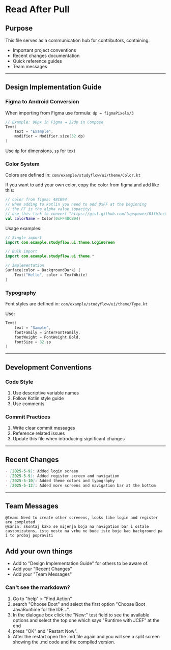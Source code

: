 # Read After Pull

## Purpose
This file serves as a communication hub for contributors, containing:
- Important project conventions
- Recent changes documentation
- Quick reference guides
- Team messages

---

## Design Implementation Guide

### Figma to Android Conversion
When importing from Figma use formula: 
`dp = figmaPixels/3`

```kotlin
// Example: 96px in Figma → 32dp in Compose
Text(
    text = "Example",
    modifier = Modifier.size(32.dp)
)
```
Use `dp` for dimensions, `sp` for text

### Color System

Colors are defined in:
`com/example/studyflow/ui/theme/Color.kt`

If you want to add your own color, copy the color from figma and add like this:
```kotlin
// color from figma: 48CB94
// when adding to kotlin you need to add 0xFF at the beginning 
// the FF is the alpha value (opacity)
// use this link to convert "https://gist.github.com/lopspower/03fb1cc0ac9f32ef38f4"
val colorName = Color(0xFF48CB94)
```

Usage examples:
```kotlin
// Single import
import com.example.studyflow.ui.theme.LoginGreen

// Bulk import
import com.example.studyflow.ui.theme.*

// Implementation
Surface(color = BackgroundDark) {
    Text("Hello", color = TextWhite)
}
```

### Typography

Font styles are defined in:
`com/example/studyflow/ui/theme/Type.kt`

Use:
```kotlin
Text(
    text = "Sample",
    fontFamily = interFontFamily,
    fontWeight = FontWeight.Bold,
    fontSize = 32.sp
)
```

---

## Development Conventions

### Code Style
1. Use descriptive variable names
2. Follow Kotlin style guide
3. Use comments

### Commit Practices
1. Write clear commit messages
2. Reference related issues
3. Update this file when introducing significant changes

---

## Recent Changes
```markdown
- [2025-5-9]: Added login screen
- [2025-5-9]: Added register screen and navigation
- [2025-5-10]: Added theme colors and typography
- [2025-5-12]: Added more screens and navigation bar at the bottom
```

---

## Team Messages
```
@team: Need to create other screeens, looks like login and register are completed
@sanin: skontaj kako se mijenja boja na navigation bar i ostale customizatons, isto nesto na vrhu ne bude iste boje kao background pa i to probaj popraviti
```
## Add your own things 
 - Add to "Design Implementation Guide" for others to be aware of.
 - Add your "Recent Changes"
 - Add your "Team Messages"
### Can't see the markdown?
1. Go to "help" > "Find Action"
2. search "Choose Boot" and select the first option "Choose Boot JavaRuntime for the IDE...". 
3. In the dialogue box click the "New:" test field to see the available options and select the top one which says "Runtime with JCEF" at the end
4. press "OK" and "Restart Now". 
5. After the restart open the .md file again and you will see a split screen showing the .md code and the compiled version.